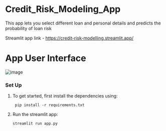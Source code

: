 # Credit_Risk_Modeling_App

This app lets you select different loan and personal details and predicts the probability of loan risk

Streamlit app link - https://credit-risk-modelling.streamlit.app/

# App User Interface

![image](https://github.com/user-attachments/assets/4399aaff-0704-4eac-a278-a42a5604be80)


### Set Up

1. To get started, first install the dependencies using:
    ```commandline
     pip install -r requirements.txt
    ```
   
2. Run the streamlit app:
   ```commandline
   streamlit run app.py
